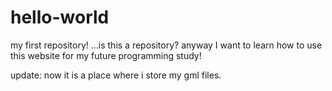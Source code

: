 # hello-world
my first repository!
...is this a repository?
anyway I want to learn how to use this website for my future programming study!

update: now it is a place where i store my gml files.

